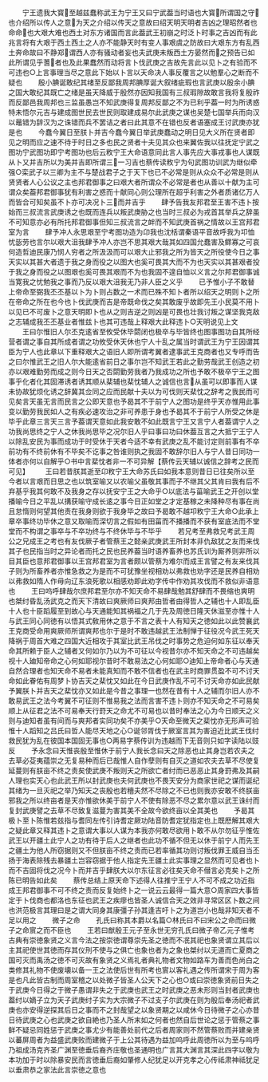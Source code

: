 <!-- { "loadSidebar": true } -->
　　宁王遗我大寳至越兹蠢称武王为宁王又曰宁武葢当时语也大寳所谓国之守也介绍所以传人之意为天之介绍以传天之意故曰绍天明天明者吉凶之理昭然者也命命也大艰大难也西土对东方诸国而言此葢武王初崩之时泛卜时事之吉凶而有此兆言将有大艰于西土西土之人亦不能静天时有变人事艰虞之防故曰大艰东方有乱西土奔命故曰不静郑谓西人亦有骚动者妄也夫武庚未叛西土方晏然而之预告已如此所谓见乎蓍者也及此果蠢然而动将言卜伐武庚之吉故先言此以见卜之有验而不可违也○上言事理当尽之意此下始以卜言以天命决人事反覆言之以勉羣心之断而不疑也
　　殷小腆诞敢纪其绪至反鄙我周邦腆厚诞大叙绪疵瑕也言武庚以殷余小腆之国大敢纪其既亡之绪是虽天降威于殷然亦因知我国有三叔瑕隙故敢言我将复殷祚而反鄙邑我周邦也三监虽愚岂不知武庚得复周邦反鄙之不为已利乎葢一时为所诱惑特未悟尔元吉与建成图世民去世民则取建成易尔此武庚之谋也吴楚七国举兵而向汉以鼂错为辞汉为之诛错而兵不罢诘之者曰此其意不在错也反者语塞成王讨武庚亦犹是也
　　今蠢今翼日至朕卜并吉今蠢今翼日举武庚蠢动之明日见大义所在贤者即见之明而应之速不待于时日之多也民之贤者十夫见其众也来翼佐我以往抚定宁武之图功宁武图功即宁考图功也后云敉宁王大命语意同此言人事先应大事戎事也人谋既从卜又并吉所以为美并吉即所谓三一习吉也蔡传读敉宁为句武图功训武为继似牵强○栾武子以三卿为主不与楚战君子之于天下也已不必常是则从众众不必常是则从贤贤者人心公议之主也邦君御事之曰艰大者所谓众不必常是者也从善以十献为主可谓众矣葢邦君御事犹有利害之惑而十献同心则公理所在超乎利害之外者质诸亿万人而皆合可知矣虽不卜亦可决况卜三而并吉乎
　　肆予告我友邦君至王害不违卜按始而三叔流言武庚诱之也既而连兵以叛武庚胁之也当时三叔必为戎首其举兵之辞虽不可知意亦必有所托邦君御事但知三叔流言之衅而不知武庚首祸之情故以王宫邦君室为言
　　肆予冲人永思艰至宁考图功造为卬我也沈栝谓秦语平音故呼我为卭恤忧毖劳也言尔以艰大沮我肆予冲人亦岂不思其艰大哉其如四国允蠢害及鳏寡之可哀何造哲迪民康乃悯人穷者之所汲汲而可以艰大止邪我之所为皆天之所役使今日之事天实以其甚大者遗于我之身而役之以图大也奚可畏其大而不为也天实以其甚艰者投于我之身而役之以图艰也奚可畏其艰而不为也我固不遑自恤以义言之尔邦君御事诚当寛我之忧勉我之事而乃反以艰大沮我无乃非人臣之义乎
　　已予惟小子不敢替上帝命至弼我丕丕基以卜为卜则占数之一术而已殊不知卜者所以绍天之明则卜之所在帝命之所在也今也卜伐武庚而吉是帝既命伐之矣其敢废乎故即先王小民莫不用卜以见已不可废卜之意天明即卜也从之则吉逆之则凶是可畏也壮我讨叛之谋坚我克敌之志辅成我丕丕基业者惟兹卜也其可违哉上释艰大此释违卜○天明说见上文
　　王曰尔惟旧人尔丕克逺省至攸受休毕閟闭也极卒与毕皆终也图事图功自其所经营者谓之事自其所成者谓之功攸受休天休也宁人十乱之属当时谓武王为宁王因谓其臣为宁人也此章以下重释艰大之语旧人即所谓考翼者逮事武王克商者也又专呼而告之曰尔惟武王之旧人尔大能逺省前日之事尔岂不知武王若此之勤劳哉武王创造之初亦以艰难勤劳而成之则今日天之否閟勤劳我者乃我成功之所也予敢不极卒宁王之图事乎化者化其固滞诱者诱其顺从棐辅也棐忱辅人之诚信也言从虽可以即事而人谋未协故犹烦化诱之辞冀其佥同之应而民献十夫以为可伐则天棐忱之辞考之我民而可见矣言天虽无言而民言之公即天意也予曷其不于前宁人之图功是终乎天亦惟用此事变以勤劳我民如人之有疾必速攻治之非可养患于身也予曷其不于前宁人所受之休是毕乎此章三言天三言予葢谓天意如此我安敢不如此既言宁王又言宁人者葢谓宁人之功我尚思终之宁人之休我尚思毕之况尔旧人乎曰事曰功曰休葢互言之大抵宁王宁人以除乱安民为事而成功于时受休于天者今适不幸有武庚之乱不能讨定则前事有不卒前功有不终前休有不毕矣不讫事之咎谁则执之我固不敢辞尔旧人与宁人昔日同功一体者亦何以自解乎○书中言棐忱者非一不可异解【蔡传云天辅以诚信之辞考之民而可见】
　　王曰若昔朕其逝至卬敉宁王大命苏氏曰如我本意则昔日已往矣所以至今者以言艰而日思之也以筑室喻又以农喻父虽敬其事而子不继其父其肯曰我有后不弃基乎我其何敢不及我身之存以抚安宁王之大命乎○以底法与菑喻武王之开创以堂播喻今日之平乱以搆获喻守成长逺之事今日正如堂之才定基稼之未降种尽有事在尚且怠惰则何望其他责在我身则欲于我身毕之故曰予曷敢不越卭敉宁王大命○此承上章卒事终功毕休之意又取喻而深切言之假如有田菑而不播播而不获有室底法而不堂堂而不构谓之事卒与不卒功终与不终休毕与不毕乎
　　若兄考至弗救兄考武王周公之兄成王之考也有友伐厥子者管蔡王之懿亲武庚武王所封本非仇敌犹之友而来伐其子也民指当时之异论者而托之民也民养葢当时语养畜养也苏氏训为厮养则非所以目其臣也意邦君御事以王宫邦君室为言者颇以管蔡为难尔而成王言譬之有友来伐其子则为所畜养者亦惟急救之为是而不可犹豫坐视相劝以弗救也劝字还是民养自相劝以弗救如隋人作毋向辽东浪死歌以相感劝即此劝字传中作劝其攻伐而不救似非语意也
　　王曰呜呼肆哉尔庶邦君至尔亦不知天命不易肆哉勉其舒肆而不畏缩也爽明也桀纣昏乱汤武克之而天下清故曰爽厥师曰爽邦由哲者由得哲人之辅也十人即乱臣十人也十臣蹈履至到故心与天通能知其祸福之几于先及周徳日隆天休滋至亦惟十人与武王同心同徳有以悟其式敎用休之意于不言之表十人有知天之徳如此以此赞襄武王克商受命用爽厥师所谓爽邦也尔于是时不敢违越武王法制惮于征役况今武王死天降祸于周首大难之四国大近相攻于其室比武王吊伐之时事势之危迫何如东征以奉天命其所赖于臣人之辅者又何如尔乃以为不可征以今视昔尔亦不知天命之不可违越矣视十人廸知帝命之心何如耶视尔昔时不敢易法之心何如耶○迪知上帝命者心与天通自然合理者也知天命不易者未能真知而不敢不信者也在武主时商罪贯盈不可不讨天命如此眷佑有周梦卜协吉天之棐忱又如此在今日武庚作乱不可不讨天命亦如此民献予翼朕卜并吉天之棐忱亦又如此是今昔之事理一也然在昔有十人之辅而尔旧人亦不敢易武王之法今考翼不可征则不惟易我之法而言害不违卜则亦不知天命之不可易矣顺上从征君之法不可易奉天行罸天之命尤不可易也以昔时奉法之心为今日顺天之义则与迪知者虽有间而与爽邦者实同功矣不亦美乎○天命至微天之棐忱亦无形声可验惟十人蹈知之吕氏曰哲人能尽天地之心○诞邻胥伐于厥室言其为害迫近比武王伐纣救民犹为乱在彼国本国固无事也○两易字蔡传训为违越而下无音则只如字读陆以豉反
　　予永念曰天惟丧殷至惟休于前宁人我长念曰天之除恶也止其身岂若农夫之去草必芟夷蕴崇之无复易种而后已哉惟人自作孽则有自灭之道如农夫去草不尽使复延蔓则有朕亩不终之责矣使武庚不叛则天之所欲亡者纣而已恶恶止其身罸弗及其嗣人理也实天心也此武王所以封武庚也夫何武庚也不畏天安分为商家世祀之谋而诞纪其绪为一旦灭祀之举乃知天之丧殷也若穯夫然不尽除之不已也则我亦安敢不终朕亩邪我之所以终亩者是天亦惟欲休美于前宁人不使有除恶不尽之累尔意以武王诛纣而复封武庚譬之去草不尽致复滋蔓为害其美不全故今欲终亩以全其美也
　　予曷其极卜至卜陈惟若兹指与耆同左传引诗耆定厥功陆音防耆定犹指定也上既厯解其艰大之疑此章又释其违卜之意谓大事以人谋为本我亦何敢尽欲用卜敢不从尔勿征乎惟佐武王以开疆土此宁人之功有待于后人之继者也此功不循不但无以休于前宁人而先王之疆土为他人所窃据则又不但朕亩不终之责而已若率循其功则讨叛伐罪王威自当丕扬于海表除残去暴疆土岂容窃据于他人指定先王疆土此实事理之显然而可见者也卜而不吉固将伐之况今卜而并吉乎肆朕大以尔东征言必往矣天命不僣言必克矣卜之所陈已明告如此矣
　　蔡传总结上原天命下述得人往推宁王宁人不可不成之功近指成王邦君御事不可不终之责而反复始终卜之一说云云最得一篇大意○周家四大事皆定于卜伐商也都洛也东征也武王之疾瘳也皆圣人诚信合天之效非寻常区区卜数之间也洪范极言其理曰是之谓大同身其康彊子孙其逢吉吁卜之为道岂小也哉非知天者不足以用之
　　微子之命
　　孔氏曰称其本爵以名篇○林氏曰不曰宋公之命而曰微子之命賔之而不臣也
　　王若曰猷殷王元子至永世无穷孔氏曰微子帝乙元子惟考古典有崇徳象贤之义言今法之按崇徳谓尊崇先圣之徳而不冺其祀也象贤谓立其后以主其祀使世其徳而存其仪刑不使与之俱亡也象也者为之象也桀纣以无道而亡夏商之国可灭而禹汤之徳不可灭故有象贤之义焉礼者典礼物者文物如路车为善而色尚白之类修其礼物不使废壊以备一王之法使后世有所考也賔以客礼遇之传所谓宋于周为客是也凡此皆古制而周室稽之以处微子皆圣人公天下之心也○或曰崇徳象贤前日失之于武庚今日得之于微子愚谓非失之于武庚也武王之时武庚之恶未形则当封者武庚也葢纣以嫡子立为天子武庚纣子实为大宗微子不过支子尔武庚在则为殷后奉汤祀者武庚也亦安得逆探其后日之事而不之封哉望之以象贤期之以咸休今日待微子之心亦昔日待武庚之心也武庚之欲自絶也乃圣人所末如之何者也然自后世论之惩于管蔡之事鲜不疑忌同姓惩于武庚之事尤少有能善处前代之后者周家则不然管蔡败而并建亲贤以蕃屏周者为益盛武庚败而建微子于上公其待遇为益加呜呼此周徳所以为至与呜呼乃祖成汤克齐圣广渊至徳垂后裔齐庄敬也圣通明也广言其大渊言其深此四字以敬为本功加于时以除暴安民而言徳垂后裔如肇修人纪犹足以开克孝之心传祗肃神祗犹足以垂肃恭之家法此言崇徳之意也
